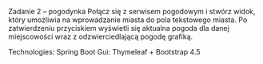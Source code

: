 Zadanie 2 – pogodynka Połącz się z serwisem pogodowym i stwórz widok, który umożliwia na wprowadzanie miasta do pola tekstowego miasta. 
Po zatwierdzeniu przyciskiem wyświetli się aktualna pogoda dla danej 
miejscowości wraz z odzwierciedlającą pogodę grafiką.

Technologies: Spring Boot Gui: Thymeleaf +  Bootstrap 4.5
